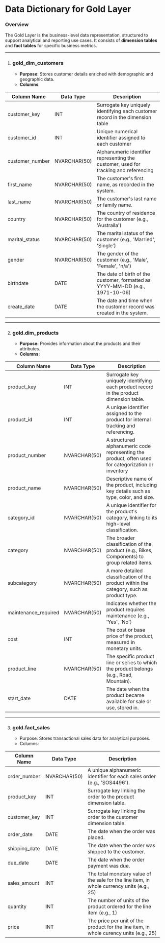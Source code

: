 # Data Dictionary for Gold Layer

### Overview

The Gold Layer is the business-level data representation, structured to support analytical and reporting use cases. It consists of 
**dimension tables** and **fact tables** for specific business metrics.

______________________________________________________________________________________________________________________________________

1. ### gold_dim_customers
   * **Purpose**: Stores customer details enriched with demographic and geographic data.
   * **Columns**

| Column Name    | Data Type       |                  Description                                                   |
|----------------|-----------------|--------------------------------------------------------------------------------|
| customer_key   | INT             | Surrogate key uniquely identifying each customer record in the dimension table |
| customer_id    | INT             | Unique numerical identifier assigned to each customer                          |
| customer_number| NVARCHAR(50)    | Alphanumeric identifier representing the customer, used for tracking and referencing|
| first_name| NVARCHAR(50)| The customer's first name, as recorded in the system.|
| last_name| NVARCHAR(50)| The customer's last name or family name.|
| country| NVARCHAR(50)| The country of residence for the customer (e.g., 'Austraila')|
| marital_status| NVARCHAR(50)| The marital status of the customer (e.g., 'Married', 'Single')|
| gender| NVARCHAR(50)| The gender of the customer (e.g., 'Male', 'Female', 'n/a')|
| birthdate| DATE| The date of birth of the customer, formatted as YYYY-MM-DD (e.g., 1971-10-06)|
| create_date| DATE| The date and time when the customer record was created in the system.|

______________________________________________________________________________________________________________________________________

2. ### gold.dim_products
   * **Purpose:** Provides information about the products and their attributes.
   * **Columns:**
  
| Column Name    | Data Type           |                  Description                                                   |
|----------------|---------------------|--------------------------------------------------------------------------------|
| product_key| INT                  | Surrogate key uniquely identifying each product record in the product dimension table.|
|product_id| INT | A unique identifier assigned to the product for internal tracking and referencing.|
|product_number| NVARCHAR(50) | A structured alphanumeric code representing the product, often used for categorization or inventory|
| product_name| NVARCHAR(50) | Descriptive name of the product, including key details such as type, color, and size.|
| category_id| NVARCHAR(50) | A unique identifier for the product's category, linking to its high-level classification.|
| category| NVARCHAR(50) | The broader classification of the product (e.g., Bikes, Components) to group related items.|
| subcategory| NVARCHAR(50) | A more detailed classification of the product within the category, such as product type.|
| maintenance_required| NVARCHAR(50) | Indicates whether the product requires maintenance (e.g., 'Yes', 'No')|
| cost| INT| The cost or base price of the product, measured in monetary units.|
| product_line| NVARCHAR(50) | The specific product line or series to which the product belongs (e.g., Road, Mountain).|
| start_date| DATE | The date when the product became available for sale or use, stored in.|

________________________________________________________________________________________________________________________________________

3. ### gold.fact_sales
   * Purpose: Stores transactional sales data for analytical purposes.
   * Columns:

| Column Name    | Data Type           |                  Description                                                   |
|----------------|---------------------|--------------------------------------------------------------------------------|
| order_number| NVARCHAR(50) | A unique alphanumeric identifier for each sales order (e.g., 'SOS4496').|
| product_key| INT| Surrogate key linking the order to the product dimension table.|
| customer_key| INT| Surrogate key linking the order to the customer dimension table.|
| order_date| DATE| The date when the order was placed.|
| shipping_date| DATE| The date when the order was shipped to the customer.|
| due_date| DATE| The date when the order payment was due.|
| sales_amount| INT| The total monetary value of the sale for the line item, in whole currency units (e.g., 25)|
| quantity| INT| The number of units of the product ordered for the line item (e.g., 1)|
|price| INT| The price per unit of the product for the line item, in whole curency units (e.g., 25)|




   
